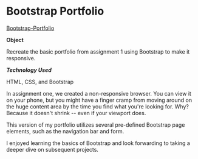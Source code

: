 # Bootstrap Portfolio
[Bootstrap-Portfolio](https://green64.github.io/Bootstrap-Portfolio/)

**Object**

Recreate the basic portfolio from assignment 1 using Bootstrap to make it responsive.

***Technology Used***

HTML, CSS, and Bootstrap

In assignment one, we created a non-responsive browser. You can view it on your phone, but you might have a finger cramp from moving around on the huge content area by the time you find what you're looking for. Why? Because it doesn't shrink -- even if your viewport does. 

This version of my portfolio utilizes several pre-defined Bootstrap page elements, such as the navigation bar and form. 

I enjoyed learning the basics of Bootstrap and look forwarding to taking a deeper dive on subsequent projects.
